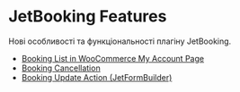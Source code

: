 # JetBooking Features

Нові особливості та функціональності плагіну JetBooking.

* [Booking List in WooCommerce My Account Page](/06-jet-booking/03-features/01-booking-list-in-wc-my-account-page)
* [Booking Cancellation](/06-jet-booking/03-features/02-booking-cancellation)
* [Booking Update Action (JetFormBuilder)](/06-jet-booking/03-features/03-booking-update-action)